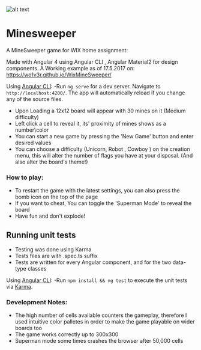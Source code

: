 ![alt text](https://preview.ibb.co/c141fk/Selection_053.png)
# Minesweeper
A MineSweeper game for WIX home assignment:

Made with Angular 4 using Angular CLI , Angular Material2 for design components.
A Working example as of 17.5.2017 on: https://wo1v3r.github.io/WixMineSweeper/

Using [Angular CLI](https://github.com/angular/angular-cli):
-Run `ng serve` for a dev server. Navigate to `http://localhost:4200/`. The app will automatically reload if you change any of the source files.
- Upon Loading a 12x12 board will appear with 30 mines on it (Medium difficulty)
- Left click a cell to reveal it, its' proximity of mines shows as a number\color
- You can start a new game by pressing the 'New Game' button and enter desired values
- You can choose a difficulty (Unicorn, Robot , Cowboy ) on the creation menu, this will alter the number of flags you have at your disposal. (And also alter the board's theme!)

### How to play:

- To restart the game with the latest settings, you can also press the bomb icon on the top of the page
- If you want to cheat, You can toggle the 'Superman Mode' to reveal the board
- Have fun and don't explode!


## Running unit tests

- Testing was done using Karma
- Tests files are with <Name>.spec.ts suffix 
- Tests are written for every Angular component, and for the two data-type classes

Using [Angular CLI](https://github.com/angular/angular-cli):
-Run `npm install && ng test` to execute the unit tests via [Karma](https://karma-runner.github.io).


### Development Notes:

- The high number of cells available counters the gameplay, therefore I used intuitive color palletes in order to make the game playable on wider boards too
- The game works correctly up to 300x300
- Superman mode some times crashes the browser after 50,000 cells

